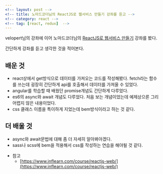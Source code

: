 ```yaml
---
<!-- layout: post -->
<!-- title: 노마드코더님의 ReactJS로 웹서비스 만들기 강좌를 듣고 -->
<!-- category: react -->
<!-- tag: [react, redux]  -->
---
```


velopert님의 강좌에 이어 노마드코더님의 [ReactJS로 웹서비스 만들기](https://www.inflearn.com/course/reactjs-web/) 강좌를 봤다.

간단하게 강좌를 듣고 생각한 것을 적어본다.

## 배운 것
  - react상에서 get방식으로 데이터를 가져오는 코드를 작성해봤다. fetch라는 함수를 쓰는데 굉장히 간단하게 api를 호출해서 데이터를 가져올 수 있었다. 
  - angular를 학습할 때 배웠던 promise개념도 간단하게 다루었다. 
  - es6의 async와 await 개념도 다루었다. 처음 보는 개념이었는데 예제상으론 그리 어렵지 않은 내용이었다.
  - css 클래스 이름을 특이하게 지었는데 bem방식이라고 하는 것 같다. 
  
## 더 배울 것
  - async와 await문법에 대해 좀 더 자세히 알아봐야겠다.
  - sass나 scss에 bem을 적용해서 css를 작성하는 연습을 해야될 것 같다.
    
    
    
* 참고
  - [https://www.inflearn.com/course/reactjs-web/](https://www.inflearn.com/course/reactjs-web/) 
